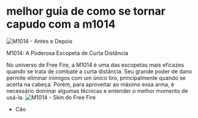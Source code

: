 # melhor guia de como se tornar capudo com a m1014
![M1014 - Antes e Depois](https://www.freefiremania.com.br/images/armas/M1014.png "M1014 no Free Fire")

M1014: A Poderosa Escopeta de Curta Distância

No universo de Free Fire, a M1014 é uma das escopetas mais eficazes quando se trata de combate a curta distância. Seu grande poder de dano permite eliminar inimigos com um único tiro, principalmente quando se acerta na cabeça. Porém, para aproveitar ao máximo essa arma, é necessário dominar algumas técnicas e entender o melhor momento de usá-la.
![M1014 - Skin do Free Fire](https://cdn.oneesports.vn/cdn-data/sites/4/2022/06/ff-m1014-dianguc.jpg "Skin M1014 no Free Fire")
- Cão
